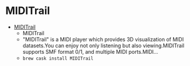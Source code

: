 # MIDITrail
- [MIDITrail](https://osdn.net/projects/miditrail/)
  -  MIDITrail
  - "MIDITrail" is a MIDI player which provides 3D visualization of MIDI datasets.You can enjoy not only listening but also viewing.MIDITrail supports SMF format 0/1, and multiple MIDI ports.MIDI...
  - `brew cask install MIDITrail`
